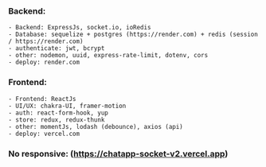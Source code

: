 ### Backend:

    - Backend: ExpressJs, socket.io, ioRedis
    - Database: sequelize + postgres (https://render.com) + redis (session / https://render.com)
    - authenticate: jwt, bcrypt
    - other: nodemon, uuid, express-rate-limit, dotenv, cors
    - deploy: render.com

### Frontend:

    - Frontend: ReactJs
    - UI/UX: chakra-UI, framer-motion
    - auth: react-form-hook, yup
    - store: redux, redux-thunk
    - other: momentJs, lodash (debounce), axios (api)
    - deploy: vercel.com

### No responsive: (https://chatapp-socket-v2.vercel.app)
